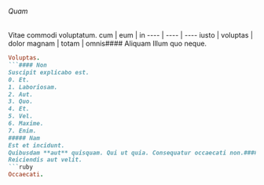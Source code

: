 ###### Quam
Vitae commodi voluptatum.
cum | eum | in
---- | ---- | ----
iusto | voluptas | dolor
magnam | totam | omnis#### Aliquam
Illum quo neque.
```ruby
Voluptas.
```#### Non
Suscipit explicabo est.
0. Et. 
1. Laboriosam. 
2. Aut. 
3. Quo. 
4. Et. 
5. Vel. 
6. Maxime. 
7. Enim. 
##### Nam
Est et incidunt.
Quibusdam **aut** quisquam. Qui ut quia. Consequatur occaecati non.###### Corrupti
Reiciendis aut velit.
```ruby
Occaecati.
```